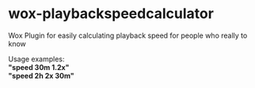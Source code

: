 # wox-playbackspeedcalculator
Wox Plugin for easily calculating playback speed for people who really to know

Usage examples:<br/>
<b>"speed 30m 1.2x"<br/>
"speed 2h 2x 30m"</b>
